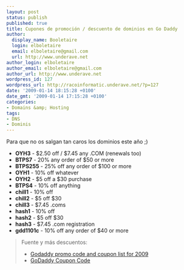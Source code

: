 ```yaml
---
layout: post
status: publish
published: true
title: Cupones de promoción / descuento de dominios en Go Daddy
author:
  display_name: Booletaire
  login: elboletaire
  email: elboletaire@gmail.com
  url: http://www.underave.net
author_login: elboletaire
author_email: elboletaire@gmail.com
author_url: http://www.underave.net
wordpress_id: 127
wordpress_url: http://racoinformatic.underave.net/?p=127
date: '2009-01-14 18:15:28 +0100'
date_gmt: '2009-01-14 17:15:28 +0100'
categories:
- Domains &amp; Hosting
tags:
- DNS
- Dominis
---
```


Para que no os salgan tan caros los dominios este año ;)

- **OYH3** - $2.50 off / $7.45 any .COM (renewals too)
- **BTPS7** - 20% any order of $50 or more
- **BTPS255** - 25% off any order of $100 or more
- **OYH1** - 10% off whatever
- **OYH2** - $5 off a $30 purchase
- **BTPS4** - 10% off anything
- **chill1** - 10% off
- **chill2** - $5 off $30
- **chill3** - $7.45 .coms
- **hash1** - 10% off
- **hash2** - $5 off $30
- **hash3** - $7.45 .com registration
- **gdd1101c** - 10% off any order of $40 or more

<blockquote>
  Fuente y más descuentos:
  <ul>
    <li><a title="Ver más cupones" href="http://www.fatwallet.com/forums/hot-deals/725207" target="_blank">Godaddy promo code and coupon list for 2009</a></li>
    <li><a title="Ver más cupones" href="http://www.dealtaker.com/GoDaddy-coupon-code-a528-c.html" target="_blank">GoDaddy Coupon Code</a></li>
  </ul>
</blockquote>
